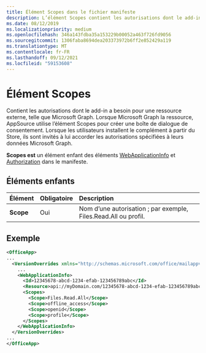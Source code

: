 ```yaml
---
title: Élément Scopes dans le fichier manifeste
description: L’élément Scopes contient les autorisations dont le add-in a besoin pour se connecter à une ressource externe.
ms.date: 08/12/2019
ms.localizationpriority: medium
ms.openlocfilehash: 346a143fdba35a153229b00052a463f726fd9056
ms.sourcegitcommit: 1306faba8694dea203373972b6ff2e852429a119
ms.translationtype: MT
ms.contentlocale: fr-FR
ms.lasthandoff: 09/12/2021
ms.locfileid: "59153608"
---
```

# <a name="scopes-element"></a>Élément Scopes

Contient les autorisations dont le add-in a besoin pour une ressource externe, telle que Microsoft Graph. Lorsque Microsoft Graph la ressource, AppSource utilise l’élément Scopes pour créer une boîte de dialogue de consentement. Lorsque les utilisateurs installent le complément à partir du Store, ils sont invités à lui accorder les autorisations spécifiées à leurs données Microsoft Graph.

**Scopes est** un élément enfant des éléments [WebApplicationInfo](webapplicationinfo.md) et [Authorization](authorization.md) dans le manifeste.

## <a name="child-elements"></a>Éléments enfants

|  Élément |  Obligatoire  |  Description  |
|:-----|:-----|:-----|
|  **Scope**                |  Oui     |   Nom d’une autorisation ; par exemple, Files.Read.All ou profil. |

## <a name="example"></a>Exemple

```xml
<OfficeApp>
...
  <VersionOverrides xmlns="http://schemas.microsoft.com/office/mailappversionoverrides" xsi:type="VersionOverridesV1_0">
    ...
    <WebApplicationInfo>
      <Id>12345678-abcd-1234-efab-123456789abc</Id>
      <Resource>api://myDomain.com/12345678-abcd-1234-efab-123456789abc<Resource>
      <Scopes>
        <Scope>Files.Read.All</Scope>
        <Scope>offline_access</Scope>
        <Scope>openid</Scope>
        <Scope>profile</Scope>
      </Scopes>
    </WebApplicationInfo>
  </VersionOverrides>
...
</OfficeApp>
```
